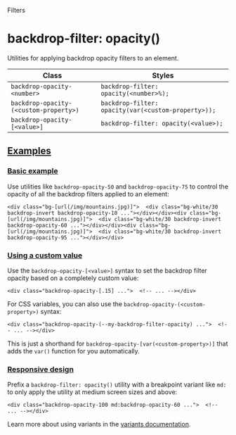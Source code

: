 Filters

# backdrop-filter: opacity()

Utilities for applying backdrop opacity filters to an element.

| Class                                  | Styles                                              |
| -------------------------------------- | --------------------------------------------------- |
| `backdrop-opacity-<number>`            | `backdrop-filter: opacity(<number>%);`              |
| `backdrop-opacity-(<custom-property>)` | `backdrop-filter: opacity(var(<custom-property>));` |
| `backdrop-opacity-[<value>]`           | `backdrop-filter: opacity(<value>);`                |

## [Examples](#examples)

### [Basic example](#basic-example)

Use utilities like `backdrop-opacity-50` and `backdrop-opacity-75` to control the opacity of all the backdrop filters applied to an element:

```
<div class="bg-[url(/img/mountains.jpg)]">  <div class="bg-white/30 backdrop-invert backdrop-opacity-10 ..."></div></div><div class="bg-[url(/img/mountains.jpg)]">  <div class="bg-white/30 backdrop-invert backdrop-opacity-60 ..."></div></div><div class="bg-[url(/img/mountains.jpg)]">  <div class="bg-white/30 backdrop-invert backdrop-opacity-95 ..."></div></div>
```

### [Using a custom value](#using-a-custom-value)

Use the `backdrop-opacity-[<value>]` syntax to set the backdrop filter opacity based on a completely custom value:

```
<div class="backdrop-opacity-[.15] ...">  <!-- ... --></div>
```

For CSS variables, you can also use the `backdrop-opacity-(<custom-property>)` syntax:

```
<div class="backdrop-opacity-(--my-backdrop-filter-opacity) ...">  <!-- ... --></div>
```

This is just a shorthand for `backdrop-opacity-[var(<custom-property>)]` that adds the `var()` function for you automatically.

### [Responsive design](#responsive-design)

Prefix a `backdrop-filter: opacity()` utility with a breakpoint variant like `md:` to only apply the utility at medium screen sizes and above:

```
<div class="backdrop-opacity-100 md:backdrop-opacity-60 ...">  <!-- ... --></div>
```

Learn more about using variants in the [variants documentation](/docs/hover-focus-and-other-states).
